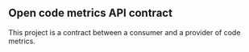 Open code metrics API contract
-----

This project is a contract between a consumer and a provider of code metrics.
